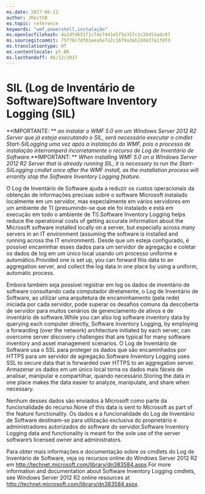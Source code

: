 ```yaml
---
ms.date: 2017-06-12
author: JKeithB
ms.topic: reference
keywords: "wmf,powershell,instalação"
ms.openlocfilehash: 4a2dfd651f1c74e7441e5f5e357c1c26453adc07
ms.sourcegitcommit: 75f70c7df01eea5e7a2c16f9a3ab1dd437a1f8fd
ms.translationtype: HT
ms.contentlocale: pt-BR
ms.lasthandoff: 06/12/2017
---
```

# <a name="software-inventory-logging-sil"></a><span data-ttu-id="c55b3-102">SIL (Log de Inventário de Software)</span><span class="sxs-lookup"><span data-stu-id="c55b3-102">Software Inventory Logging (SIL)</span></span>

<span data-ttu-id="c55b3-103">**IMPORTANTE: ** *ao instalar o WMF 5.0 em um Windows Server 2012 R2 Server que já esteja executando o SIL, será necessário executar o cmdlet Start-SilLogging uma vez após a instalação do WMF, pois o processo de instalação interromperá incorretamente o recurso de Log de Inventário de Software.*</span><span class="sxs-lookup"><span data-stu-id="c55b3-103">**IMPORTANT: ** *When installing WMF 5.0 on a Windows Server 2012 R2 Server that is already running SIL, it is necessary to run the Start-SilLogging cmdlet once after the WMF install, as the installation process will errantly stop the Software Inventory Logging feature.*</span></span>

<span data-ttu-id="c55b3-104">O Log de Inventário de Software ajuda a reduzir os custos operacionais da obtenção de informações precisas sobre o software Microsoft instalado localmente em um servidor, mas especialmente em vários servidores em um ambiente de TI (presumindo-se que ele foi instalado e está em execução em todo o ambiente de TI).</span><span class="sxs-lookup"><span data-stu-id="c55b3-104">Software Inventory Logging helps reduce the operational costs of getting accurate information about the Microsoft software installed locally on a server, but especially across many servers in an IT environment (assuming the software is installed and running across the IT environment).</span></span> <span data-ttu-id="c55b3-105">Desde que um esteja configurado, é possível encaminhar esses dados para um servidor de agregação e coletar os dados de log em um único local usando um processo uniforme e automático.</span><span class="sxs-lookup"><span data-stu-id="c55b3-105">Provided one is set up, you can forward this data to an aggregation server, and collect the log data in one place by using a uniform, automatic process.</span></span>

<span data-ttu-id="c55b3-106">Embora também seja possível registrar em log os dados de inventário de software consultando cada computador diretamente, o Log de Inventário de Software, ao utilizar uma arquitetura de encaminhamento (pela rede) iniciada por cada servidor, pode superar os desafios comuns da descoberta de servidor para muitos cenários de gerenciamento de ativos e de inventário de software.</span><span class="sxs-lookup"><span data-stu-id="c55b3-106">While you can also log software inventory data by querying each computer directly, Software Inventory Logging, by employing a forwarding (over the network) architecture initiated by each server, can overcome server discovery challenges that are typical for many software inventory and asset management scenarios.</span></span> <span data-ttu-id="c55b3-107">O Log de Inventário de Software usa o SSL para proteger os dados que são encaminhados por HTTPS para um servidor de agregação.</span><span class="sxs-lookup"><span data-stu-id="c55b3-107">Software Inventory Logging uses SSL to secure data that is forwarded over HTTPS to an aggregation server.</span></span> <span data-ttu-id="c55b3-108">Armazenar os dados em um único local torna os dados mais fáceis de analisar, manipular e compartilhar, quando necessário.</span><span class="sxs-lookup"><span data-stu-id="c55b3-108">Storing the data in one place makes the data easier to analyze, manipulate, and share when necessary.</span></span>

<span data-ttu-id="c55b3-109">Nenhum desses dados são enviados à Microsoft como parte da funcionalidade do recurso.</span><span class="sxs-lookup"><span data-stu-id="c55b3-109">None of this data is sent to Microsoft as part of the feature functionality.</span></span> <span data-ttu-id="c55b3-110">Os dados e a funcionalidade do Log de Inventário de Software destinam-se para utilização exclusiva do proprietário e administradores autorizados do software do servidor.</span><span class="sxs-lookup"><span data-stu-id="c55b3-110">Software Inventory Logging data and functionality is meant for the sole use of the server software’s licensed owner and administrators.</span></span>

<span data-ttu-id="c55b3-111">Para obter mais informações e documentação sobre os cmdlets do Log de Inventário de Software, veja os recursos online do Windows Server 2012 R2 em <http://technet.microsoft.com/library/dn383584.aspx>.</span><span class="sxs-lookup"><span data-stu-id="c55b3-111">For more information and documentation about Software Inventory Logging cmdlets, see Windows Server 2012 R2 online resources at <http://technet.microsoft.com/library/dn383584.aspx>.</span></span>

